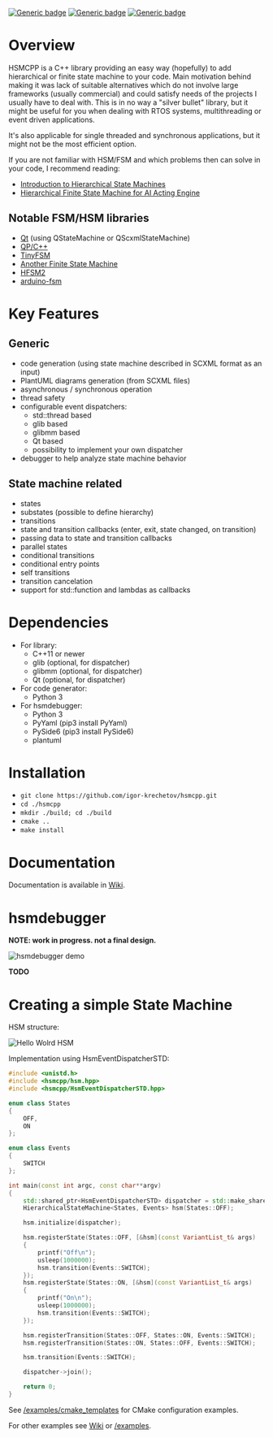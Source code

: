 [![Generic badge](https://img.shields.io/badge/changelog-v0.13.1-green.svg)](https://github.com/igor-krechetov/hsmcpp/blob/main/CHANGELOG.md)
[![Generic badge](https://img.shields.io/badge/license-MIT-blue.svg)](https://github.com/igor-krechetov/hsmcpp/blob/main/LICENSE)
[![Generic badge](https://img.shields.io/badge/documentation-green.svg)](https://github.com/igor-krechetov/hsmcpp/wiki)

# Overview
HSMCPP is a C++ library providing an easy way (hopefully) to add hierarchical or finite state machine to your code. Main motivation behind making it was lack of suitable alternatives which do not involve large frameworks (usually commercial) and could satisfy needs of the projects I usually have to deal with. This is in no way a "silver bullet" library, but it might be useful for you when dealing with RTOS systems, multithreading or event driven applications.

It's also applicable for single threaded and synchronous applications, but it might not be the most efficient option.

If you are not familiar with HSM/FSM and which problems then can solve in your code, I recommend reading:
- [Introduction to Hierarchical State Machines](https://barrgroup.com/embedded-systems/how-to/introduction-hierarchical-state-machines)
- [Hierarchical Finite State Machine for AI Acting Engine](https://towardsdatascience.com/hierarchical-finite-state-machine-for-ai-acting-engine-9b24efc66f2)

## Notable FSM/HSM libraries
- [Qt](https://github.com/qt/qtscxml) (using QStateMachine or QScxmlStateMachine)
- [QP/C++](https://github.com/QuantumLeaps/qpcpp)
- [TinyFSM](https://github.com/digint/tinyfsm)
- [Another Finite State Machine](https://github.com/zmij/afsm)
- [HFSM2](https://github.com/andrew-gresyk/HFSM2)
- [arduino-fsm](https://github.com/jonblack/arduino-fsm)

# Key Features
## Generic
- code generation (using state machine described in SCXML format as an input)
- PlantUML diagrams generation (from SCXML files)
- asynchronous / synchronous operation
- thread safety
- configurable event dispatchers:
  - std::thread based
  - glib based
  - glibmm based
  - Qt based
  - possibility to implement your own dispatcher
- debugger to help analyze state machine behavior

## State machine related
- states
- substates (possible to define hierarchy)
- transitions
- state and transition callbacks (enter, exit, state changed, on transition)
- passing data to state and transition callbacks
- parallel states
- conditional transitions
- conditional entry points
- self transitions
- transition cancelation
- support for std::function and lambdas as callbacks

# Dependencies
- For library:
  - C++11 or newer
  - glib (optional, for dispatcher)
  - glibmm (optional, for dispatcher)
  - Qt (optional, for dispatcher)
- For code generator:
  - Python 3
- For hsmdebugger:
  - Python 3
  - PyYaml (pip3 install PyYaml)
  - PySide6 (pip3 install PySide6)
  - plantuml

# Installation
- `git clone https://github.com/igor-krechetov/hsmcpp.git`
- `cd ./hsmcpp`
- `mkdir ./build; cd ./build`
- `cmake ..`
- `make install`

# Documentation
Documentation is available in [Wiki](https://github.com/igor-krechetov/hsmcpp/wiki).

# hsmdebugger
**NOTE: work in progress. not a final design.**

![hsmdebugger demo](https://github.com/igor-krechetov/hsmcpp/blob/main/doc/readme/hsmdebugger_demo.gif)

**TODO**

# Creating a simple State Machine
HSM structure:

![Hello Wolrd HSM](https://github.com/igor-krechetov/hsmcpp/wiki/doc/wiki/00_helloworld.png)

Implementation using HsmEventDispatcherSTD:
```C++
#include <unistd.h>
#include <hsmcpp/hsm.hpp>
#include <hsmcpp/HsmEventDispatcherSTD.hpp>

enum class States
{
    OFF,
    ON
};

enum class Events
{
    SWITCH
};

int main(const int argc, const char**argv)
{
    std::shared_ptr<HsmEventDispatcherSTD> dispatcher = std::make_shared<HsmEventDispatcherSTD>();
    HierarchicalStateMachine<States, Events> hsm(States::OFF);

    hsm.initialize(dispatcher);

    hsm.registerState(States::OFF, [&hsm](const VariantList_t& args)
    {
        printf("Off\n");
        usleep(1000000);
        hsm.transition(Events::SWITCH);
    });
    hsm.registerState(States::ON, [&hsm](const VariantList_t& args)
    {
        printf("On\n");
        usleep(1000000);
        hsm.transition(Events::SWITCH);
    });

    hsm.registerTransition(States::OFF, States::ON, Events::SWITCH);
    hsm.registerTransition(States::ON, States::OFF, Events::SWITCH);

    hsm.transition(Events::SWITCH);

    dispatcher->join();

    return 0;
}
```

See [/examples/cmake_templates](https://github.com/igor-krechetov/hsmcpp/tree/main/examples/cmake_templates) for CMake configuration examples.

For other examples see [Wiki](https://github.com/igor-krechetov/hsmcpp/wiki/Getting-Started) or [/examples](https://github.com/igor-krechetov/hsmcpp/tree/main/examples).
